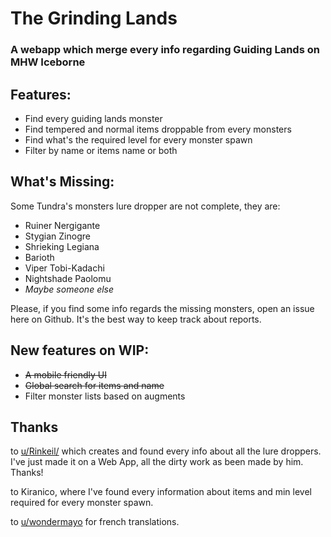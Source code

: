 # The Grinding Lands
### A webapp which merge every info regarding Guiding Lands on MHW Iceborne

## Features:
- Find every guiding lands monster
- Find tempered and normal items droppable from every monsters
- Find what's the required level for every monster spawn
- Filter by name or items name or both

## What's Missing:

Some Tundra's monsters lure dropper are not complete, they are: 

- Ruiner Nergigante
- Stygian Zinogre
- Shrieking Legiana
- Barioth
- Viper Tobi-Kadachi
- Nightshade Paolomu
- _Maybe someone else_

Please, if you find some info regards the missing monsters, open an issue here on Github. It's the best way to keep track about reports.

## New features on WIP:

- ~~A mobile friendly UI~~
- ~~Global search for items and name~~
- Filter monster lists based on augments

## Thanks

to [u/Rinkeil/](https://www.reddit.com/u/Rinkeil/) which creates and found every info about all the lure droppers. I've just made it on a Web App, all the dirty work as been made by him. Thanks!

to Kiranico, where I've found every information about items and min level required for every monster spawn. 

to [u/wondermayo](https://www.reddit.com/user/wondermayo) for french translations.